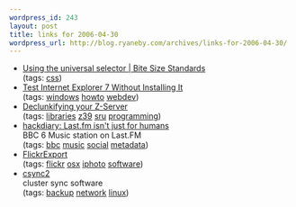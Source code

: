 ```yaml
--- 
wordpress_id: 243
layout: post
title: links for 2006-04-30
wordpress_url: http://blog.ryaneby.com/archives/links-for-2006-04-30/
---
```

<ul class="delicious">
	<li>
		<div class="delicious-link"><a href="http://bitesizestandards.com/bites/using-the-universal-selector">Using the universal selector | Bite Size Standards</a></div>
		<div class="delicious-tags">(tags: <a href="http://del.icio.us/eby/css">css</a>)</div>
	</li>
	<li>
		<div class="delicious-link"><a href="http://googlesystem.blogspot.com/2006/04/test-internet-explorer-7-without.html">Test Internet Explorer 7 Without Installing It</a></div>
		<div class="delicious-tags">(tags: <a href="http://del.icio.us/eby/windows">windows</a> <a href="http://del.icio.us/eby/howto">howto</a> <a href="http://del.icio.us/eby/webdev">webdev</a>)</div>
	</li>
	<li>
		<div class="delicious-link"><a href="http://rsinger.library.gatech.edu/enduser2006/">Declunkifying your Z-Server</a></div>
		<div class="delicious-tags">(tags: <a href="http://del.icio.us/eby/libraries">libraries</a> <a href="http://del.icio.us/eby/z39">z39</a> <a href="http://del.icio.us/eby/sru">sru</a> <a href="http://del.icio.us/eby/programming">programming</a>)</div>
	</li>
	<li>
		<div class="delicious-link"><a href="http://www.hackdiary.com/archives/000082.html">hackdiary: Last.fm isn't just for humans</a></div>
		<div class="delicious-extended">BBC 6 Music station on Last.FM</div>
		<div class="delicious-tags">(tags: <a href="http://del.icio.us/eby/bbc">bbc</a> <a href="http://del.icio.us/eby/music">music</a> <a href="http://del.icio.us/eby/social">social</a> <a href="http://del.icio.us/eby/metadata">metadata</a>)</div>
	</li>
	<li>
		<div class="delicious-link"><a href="http://connectedflow.com/flickrexport/">FlickrExport</a></div>
		<div class="delicious-tags">(tags: <a href="http://del.icio.us/eby/flickr">flickr</a> <a href="http://del.icio.us/eby/osx">osx</a> <a href="http://del.icio.us/eby/iphoto">iphoto</a> <a href="http://del.icio.us/eby/software">software</a>)</div>
	</li>
	<li>
		<div class="delicious-link"><a href="http://oss.linbit.com/csync2/">csync2</a></div>
		<div class="delicious-extended">cluster sync software</div>
		<div class="delicious-tags">(tags: <a href="http://del.icio.us/eby/backup">backup</a> <a href="http://del.icio.us/eby/network">network</a> <a href="http://del.icio.us/eby/linux">linux</a>)</div>
	</li>
</ul>
